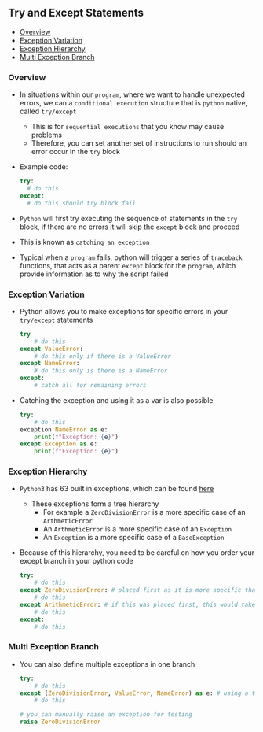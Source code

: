 ## Try and Except Statements
- [Overview](#overview)
- [Exception Variation](#exception-variation)
- [Exception Hierarchy](#exception-hierarchy)
- [Multi Exception Branch](#multi-exception-branch)

### Overview
* In situations within our `program`, where we want to handle unexpected errors, we can a `conditional execution` structure that is `python` native, called `try/except`
  - This is for `sequential executions` that you know may cause problems
  - Therefore, you can set another set of instructions to run should an error occur in the `try` block

* Example code:

  ```python
  try:
    # do this
  except:
    # do this should try block fail
  ```

* `Python` will first try executing the sequence of statements in the `try` block, if there are no errors it will skip the `except` block and proceed
* This is known as `catching an exception`

* Typical when a `program` fails, python will trigger a series of `traceback` functions, that acts as a parent `except` block for the `program`, which provide information as to why the script failed

### Exception Variation
* Python allows you to make exceptions for specific errors in your `try/except` statements

  ```python
  try 
      # do this
  except ValueError:
      # do this only if there is a ValueError
  except NameError:
      # do this only is there is a NameError
  except:
      # catch all for remaining errors
  ```

* Catching the exception and using it as a var is also possible

  ```python
  try:
      # do this
  exception NameError as e:
      print(f"Exception: {e}")
  except Exception as e:
      print(f"Exception: {e}")
  ```

### Exception Hierarchy
* `Python3` has 63 built in exceptions, which can be found [here](https://docs.python.org/3/library/exceptions.html)
  - These exceptions form a tree hierarchy
    * For example a `ZeroDivisionError` is a more specific case of an `ArthmeticError`
    * An `ArthmeticError` is a more specific case of an `Exception`
    * An `Exception` is a more specific case of a `BaseException`
* Because of this hierarchy, you need to be careful on how you order your except branch in your python code

  ```python
  try:
      # do this
  except ZeroDivisionError: # placed first as it is more specific than the ArithmeticError
      # do this
  except ArithmeticError: # if this was placed first, this would take precedence over the ZeroDivisionError
      # do this
  except:
      # do this
  ```

### Multi Exception Branch
* You can also define multiple exceptions in one branch
 
  ```python
  try:
      # do this
  except (ZeroDivisionError, ValueError, NameError) as e: # using a tuple to define multiple exceptions in this branch
      # do this  

  # you can manually raise an exception for testing
  raise ZeroDivisionError 
  ```


